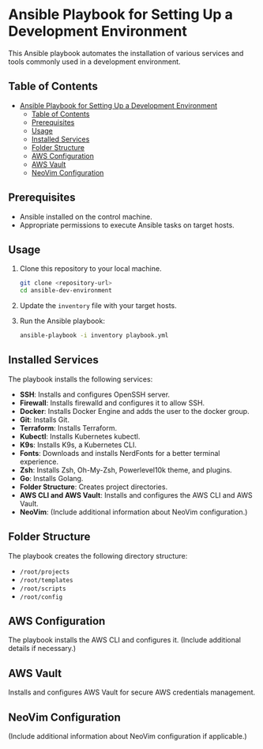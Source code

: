
# Ansible Playbook for Setting Up a Development Environment

This Ansible playbook automates the installation of various services and tools commonly used in a development environment.

## Table of Contents

- [Ansible Playbook for Setting Up a Development Environment](#ansible-playbook-for-setting-up-a-development-environment)
  - [Table of Contents](#table-of-contents)
  - [Prerequisites](#prerequisites)
  - [Usage](#usage)
  - [Installed Services](#installed-services)
  - [Folder Structure](#folder-structure)
  - [AWS Configuration](#aws-configuration)
  - [AWS Vault](#aws-vault)
  - [NeoVim Configuration](#neovim-configuration)

## Prerequisites

- Ansible installed on the control machine.
- Appropriate permissions to execute Ansible tasks on target hosts.

## Usage

1. Clone this repository to your local machine.
   ```bash
   git clone <repository-url>
   cd ansible-dev-environment
   ```

2. Update the `inventory` file with your target hosts.

3. Run the Ansible playbook:
   ```bash
   ansible-playbook -i inventory playbook.yml
   ```


## Installed Services

The playbook installs the following services:

- **SSH**: Installs and configures OpenSSH server.
- **Firewall**: Installs firewalld and configures it to allow SSH.
- **Docker**: Installs Docker Engine and adds the user to the docker group.
- **Git**: Installs Git.
- **Terraform**: Installs Terraform.
- **Kubectl**: Installs Kubernetes kubectl.
- **K9s**: Installs K9s, a Kubernetes CLI.
- **Fonts**: Downloads and installs NerdFonts for a better terminal experience.
- **Zsh**: Installs Zsh, Oh-My-Zsh, Powerlevel10k theme, and plugins.
- **Go**: Installs Golang.
- **Folder Structure**: Creates project directories.
- **AWS CLI and AWS Vault**: Installs and configures the AWS CLI and AWS Vault.
- **NeoVim**: (Include additional information about NeoVim configuration.)

## Folder Structure

The playbook creates the following directory structure:

- `/root/projects`
- `/root/templates`
- `/root/scripts`
- `/root/config`

## AWS Configuration

The playbook installs the AWS CLI and configures it. (Include additional details if necessary.)

## AWS Vault

Installs and configures AWS Vault for secure AWS credentials management.

## NeoVim Configuration

(Include additional information about NeoVim configuration if applicable.)

